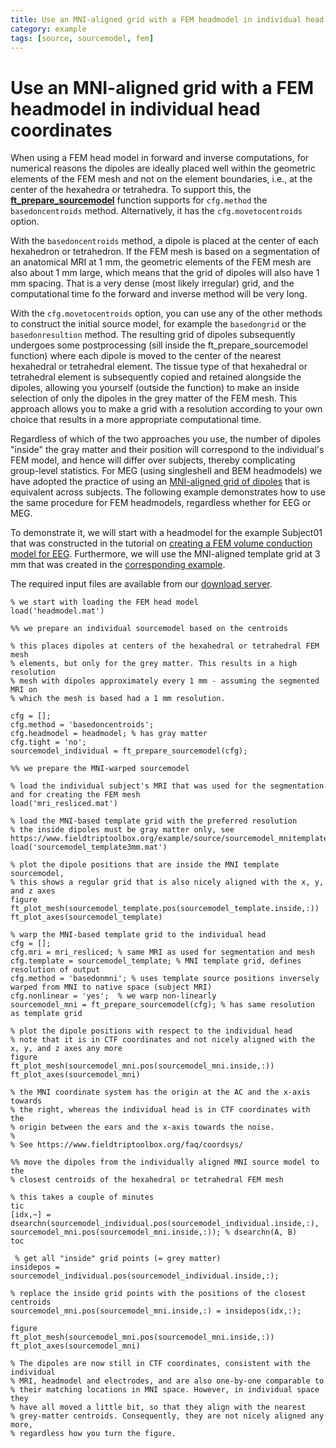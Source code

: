 ```yaml
---
title: Use an MNI-aligned grid with a FEM headmodel in individual head coordinates
category: example
tags: [source, sourcemodel, fem]
---
```


# Use an MNI-aligned grid with a FEM headmodel in individual head coordinates

When using a FEM head model in forward and inverse computations, for numerical reasons the dipoles are ideally placed well within the geometric elements of the FEM mesh and not on the element boundaries, i.e., at the center of the hexahedra or tetrahedra. To support this, the **[ft_prepare_sourcemodel](/reference/ft_prepare_sourcemodel)** function supports for `cfg.method` the `basedoncentroids` method. Alternatively, it has the `cfg.movetocentroids` option.

With the `basedoncentroids` method, a dipole is placed at the center of each hexahedron or tetrahedron. If the FEM mesh is based on a segmentation of an anatomical MRI at 1 mm, the geometric elements of the FEM mesh are also about 1 mm large, which means that the grid of dipoles will also have 1 mm spacing. That is a very dense (most likely irregular) grid, and the computational time fo the forward and inverse method will be very long.

With the `cfg.movetocentroids` option, you can use any of the other methods to construct the initial source model, for example the `basedongrid` or the `basedonresultion` method. The resulting grid of dipoles subsequently undergoes some postprocessing (sill inside the ft_prepare_sourcemodel function) where each dipole is moved to the center of the nearest hexahedral or tetrahedral element. The tissue type of that hexahedral or tetrahedral element is subsequently copied and retained alongside the dipoles, allowing you yourself (outside the function) to make an inside selection of only the dipoles in the grey matter of the FEM mesh. This approach allows you to make a grid with a resolution according to your own choice that results in a more appropriate computational time.

Regardless of which of the two approaches you use, the number of dipoles "inside" the gray matter and their position will correspond to the individual's FEM model, and hence will differ over subjects, thereby complicating group-level statistics. For MEG (using singleshell and BEM headmodels) we have adopted the practice of using an [MNI-aligned grid of dipoles](/tutorial/source/sourcemodel/#subject-specific-grids-that-are-equivalent-across-subjects-in-normalized-space) that is equivalent across subjects. The following example demonstrates how to use the same procedure for FEM headmodels, regardless whether for EEG or MEG.

To demonstrate it, we will start with a headmodel for the example Subject01 that was constructed in the tutorial on [creating a FEM volume conduction model for EEG](/tutorial/source/headmodel_eeg_fem). Furthermore, we will use the MNI-aligned template grid at 3 mm that was created in the [corresponding example](/example/source/sourcemodel_mnitemplate).

The required input files are available from our [download server](https://download.fieldtriptoolbox.org/example/sourcemodel_fem_centroids/).

    % we start with loading the FEM head model
    load('headmodel.mat')

    %% we prepare an individual sourcemodel based on the centroids

    % this places dipoles at centers of the hexahedral or tetrahedral FEM mesh
    % elements, but only for the grey matter. This results in a high resolution
    % mesh with dipoles approximately every 1 mm - assuming the segmented MRI on
    % which the mesh is based had a 1 mm resolution.

    cfg = [];
    cfg.method = 'basedoncentroids';
    cfg.headmodel = headmodel; % has gray matter
    cfg.tight = 'no';
    sourcemodel_individual = ft_prepare_sourcemodel(cfg);

    %% we prepare the MNI-warped sourcemodel

    % load the individual subject's MRI that was used for the segmentation and for creating the FEM mesh
    load('mri_resliced.mat')

    % load the MNI-based template grid with the preferred resolution 
    % the inside dipoles must be gray matter only, see https://www.fieldtriptoolbox.org/example/source/sourcemodel_mnitemplate/
    load('sourcemodel_template3mm.mat')

    % plot the dipole positions that are inside the MNI template sourcemodel,
    % this shows a regular grid that is also nicely aligned with the x, y, and z axes
    figure
    ft_plot_mesh(sourcemodel_template.pos(sourcemodel_template.inside,:))
    ft_plot_axes(sourcemodel_template)

    % warp the MNI-based template grid to the individual head
    cfg = [];
    cfg.mri = mri_resliced; % same MRI as used for segmentation and mesh 
    cfg.template = sourcemodel_template; % MNI template grid, defines resolution of output
    cfg.method = 'basedonmni'; % uses template source positions inversely warped from MNI to native space (subject MRI)
    cfg.nonlinear = 'yes';  % we warp non-linearly
    sourcemodel_mni = ft_prepare_sourcemodel(cfg); % has same resolution as template grid

    % plot the dipole positions with respect to the individual head
    % note that it is in CTF coordinates and not nicely aligned with the x, y, and z axes any more
    figure
    ft_plot_mesh(sourcemodel_mni.pos(sourcemodel_mni.inside,:))
    ft_plot_axes(sourcemodel_mni)

    % the MNI coordinate system has the origin at the AC and the x-axis towards
    % the right, whereas the individual head is in CTF coordinates with the
    % origin between the ears and the x-axis towards the noise.
    % 
    % See https://www.fieldtriptoolbox.org/faq/coordsys/

    %% move the dipoles from the individually aligned MNI source model to the 
    % closest centroids of the hexahedral or tetrahedral FEM mesh

    % this takes a couple of minutes
    tic 
    [idx,~] = dsearchn(sourcemodel_individual.pos(sourcemodel_individual.inside,:), sourcemodel_mni.pos(sourcemodel_mni.inside,:)); % dsearchn(A, B)
    toc

     % get all "inside" grid points (= grey matter)
    insidepos = sourcemodel_individual.pos(sourcemodel_individual.inside,:);
    
    % replace the inside grid points with the positions of the closest centroids
    sourcemodel_mni.pos(sourcemodel_mni.inside,:) = insidepos(idx,:);

    figure
    ft_plot_mesh(sourcemodel_mni.pos(sourcemodel_mni.inside,:))
    ft_plot_axes(sourcemodel_mni)

    % The dipoles are now still in CTF coordinates, consistent with the individual
    % MRI, headmodel and electrodes, and are also one-by-one comparable to
    % their matching locations in MNI space. However, in individual space they
    % have all moved a little bit, so that they align with the nearest
    % grey-matter centroids. Consequently, they are not nicely aligned any more,
    % regardless how you turn the figure.
